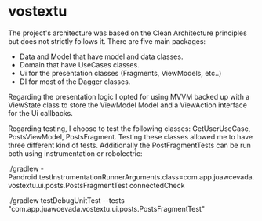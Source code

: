 # vostextu

The project's architecture was based on the Clean Architecture principles but does not strictly follows it. There are five main packages:
* Data and Model that have model and data classes.
* Domain that have UseCases classes.
* Ui for the presentation classes (Fragments, ViewModels, etc..)
* DI for most of the Dagger classes.

Regarding the presentation logic I opted for using MVVM backed up with a ViewState class to store the ViewModel Model and a ViewAction interface for the Ui callbacks.

Regarding testing, I choose to test the following classes: GetUserUseCase, PostsViewModel, PostsFragment. Testing these classes allowed me to have three different kind of tests.
Additionally the PostFragmentTests can be run both using instrumentation or robolectric:

  ./gradlew -Pandroid.testInstrumentationRunnerArguments.class=com.app.juawcevada.vostextu.ui.posts.PostsFragmentTest connectedCheck

./gradlew testDebugUnitTest --tests "com.app.juawcevada.vostextu.ui.posts.PostsFragmentTest"
